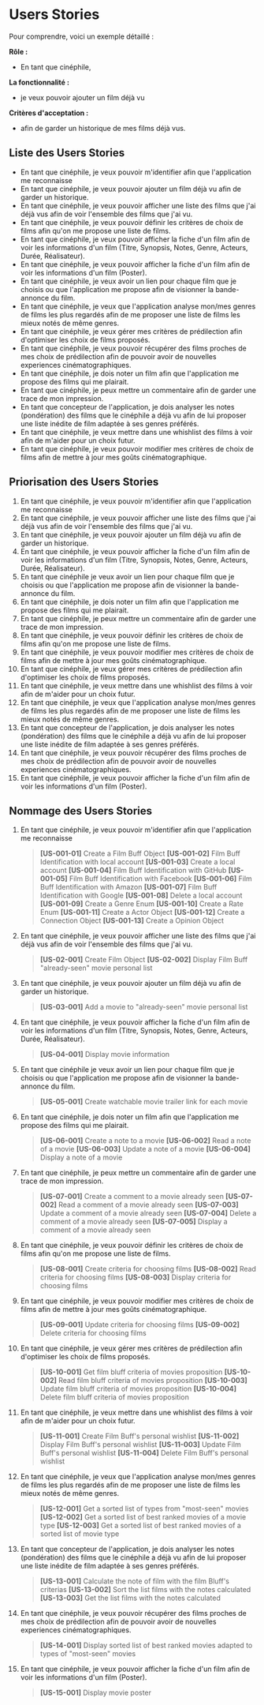 # Users Stories

Pour comprendre, voici un exemple détaillé :

**Rôle :**

- En tant que cinéphile,

**La fonctionnalité :**

- je veux pouvoir ajouter un film déjà vu

**Critères d'acceptation :**

- afin de garder un historique de mes films déjà vus.

## Liste des Users Stories

- En tant que cinéphile, je veux pouvoir m'identifier afin que l'application me reconnaisse
- En tant que cinéphile, je veux pouvoir ajouter un film déjà vu afin de garder un historique.
- En tant que cinéphile, je veux pouvoir afficher une liste des films que j'ai déjà vus afin de voir l'ensemble des films que j'ai vu.
- En tant que cinéphile, je veux pouvoir définir les critères de choix de films afin qu'on me propose une liste de films.
- En tant que cinéphile, je veux pouvoir afficher la fiche d'un film afin de voir les informations d'un film (Titre, Synopsis, Notes, Genre, Acteurs, Durée, Réalisateur).
- En tant que cinéphile, je veux pouvoir afficher la fiche d'un film afin de voir les informations d'un film (Poster).
- En tant que cinéphile, je veux avoir un lien pour chaque film que je choisis ou que l'application me propose afin de visionner la bande-annonce du film.
- En tant que cinéphile, je veux que l'application analyse mon/mes genres de films les plus regardés afin de me proposer une liste de films les mieux notés de même genres.
- En tant que cinéphile, je veux gérer mes critères de prédilection afin d'optimiser les choix de films proposés.
- En tant que cinéphile, je veux pouvoir récupérer des films proches de mes choix de prédilection afin de pouvoir avoir de nouvelles experiences cinématographiques. 
- En tant que cinéphile, je dois noter un film afin que l'application me propose des films qui me plairait.
- En tant que cinéphile, je peux mettre un commentaire afin de garder une trace de mon impression.
- En tant que concepteur de l'application, je dois analyser les notes (pondération) des films que le cinéphile a déjà vu afin de lui proposer une liste inédite de film adaptée à ses genres préférés.
- En tant que cinéphile, je veux mettre dans une whishlist des films à voir afin de m'aider pour un choix futur.
- En tant que cinéphile, je veux pouvoir modifier mes critères de choix de films afin de mettre à jour mes goûts cinématographique.

## Priorisation des Users Stories

1. En tant que cinéphile, je veux pouvoir m'identifier afin que l'application me reconnaisse
1. En tant que cinéphile, je veux pouvoir afficher une liste des films que j'ai déjà vus afin de voir l'ensemble des films que j'ai vu.
1. En tant que cinéphile, je veux pouvoir ajouter un film déjà vu afin de garder un historique.
1. En tant que cinéphile, je veux pouvoir afficher la fiche d'un film afin de voir les informations d'un film (Titre, Synopsis, Notes, Genre, Acteurs, Durée, Réalisateur).
1. En tant que cinéphile je veux avoir un lien pour chaque film que je choisis ou que l'application me propose afin de visionner la bande-annonce du film.
1. En tant que cinéphile, je dois noter un film afin que l'application me propose des films qui me plairait.
1. En tant que cinéphile, je peux mettre un commentaire afin de garder une trace de mon impression.
1. En tant que cinéphile, je veux pouvoir définir les critères de choix de films afin qu'on me propose une liste de films.
1. En tant que cinéphile, je veux pouvoir modifier mes critères de choix de films afin de mettre à jour mes goûts cinématographique.
1. En tant que cinéphile, je veux gérer mes critères de prédilection afin d'optimiser les choix de films proposés.
1. En tant que cinéphile, je veux mettre dans une whishlist des films à voir afin de m'aider pour un choix futur.
1. En tant que cinéphile, je veux que l'application analyse mon/mes genres de films les plus regardés afin de me proposer une liste de films les mieux notés de même genres.
1. En tant que concepteur de l'application, je dois analyser les notes (pondération) des films que le cinéphile a déjà vu afin de lui proposer une liste inédite de film adaptée à ses genres préférés.
1. En tant que cinéphile, je veux pouvoir récupérer des films proches de mes choix de prédilection afin de pouvoir avoir de nouvelles experiences cinématographiques. 
1. En tant que cinéphile, je veux pouvoir afficher la fiche d'un film afin de voir les informations d'un film (Poster).

## Nommage des Users Stories

1. En tant que cinéphile, je veux pouvoir m'identifier afin que l'application me reconnaisse
    >**[US-001-01]** Create a Film Buff Object
    >**[US-001-02]** Film Buff Identification with local account
    >**[US-001-03]** Create a local account
    >**[US-001-04]** Film Buff Identification with GitHub
    >**[US-001-05]** Film Buff Identification with Facebook
    >**[US-001-06]** Film Buff Identification with Amazon
    >**[US-001-07]** Film Buff Identification with Google
    >**[US-001-08]** Delete a local account
    >**[US-001-09]** Create a Genre Enum
    >**[US-001-10]** Create a Rate Enum
    >**[US-001-11]** Create a Actor Object
    >**[US-001-12]** Create a Connection Object
    >**[US-001-13]** Create a Opinion Object

1. En tant que cinéphile, je veux pouvoir afficher une liste des films que j'ai déjà vus afin de voir l'ensemble des films que j'ai vu.
    >**[US-02-001]** Create Film Object
    >**[US-02-002]** Display Film Buff "already-seen" movie personal list

1. En tant que cinéphile, je veux pouvoir ajouter un film déjà vu afin de garder un historique.
    >**[US-03-001]** Add a movie to "already-seen" movie personal list

1. En tant que cinéphile, je veux pouvoir afficher la fiche d'un film afin de voir les informations d'un film (Titre, Synopsis, Notes, Genre, Acteurs, Durée, Réalisateur).
    >**[US-04-001]** Display movie information

1. En tant que cinéphile je veux avoir un lien pour chaque film que je choisis ou que l'application me propose afin de visionner la bande-annonce du film.
    >**[US-05-001]** Create watchable movie trailer link for each movie

1. En tant que cinéphile, je dois noter un film afin que l'application me propose des films qui me plairait.
    >**[US-06-001]** Create a note to a movie
    >**[US-06-002]** Read a note of a movie
    >**[US-06-003]** Update a note of a movie
    >**[US-06-004]** Display a note of a movie

1. En tant que cinéphile, je peux mettre un commentaire afin de garder une trace de mon impression.
    >**[US-07-001]** Create a comment to a movie already seen
    >**[US-07-002]** Read a comment of a movie already seen
    >**[US-07-003]** Update a comment of a movie already seen
    >**[US-07-004]** Delete a comment of a movie already seen
    >**[US-07-005]** Display a comment of a movie already seen

1. En tant que cinéphile, je veux pouvoir définir les critères de choix de films afin qu'on me propose une liste de films.
    >**[US-08-001]** Create criteria for choosing films
    >**[US-08-002]** Read criteria for choosing films
    >**[US-08-003]** Display criteria for choosing films

1. En tant que cinéphile, je veux pouvoir modifier mes critères de choix de films afin de mettre à jour mes goûts cinématographique.
    >**[US-09-001]** Update criteria for choosing films
    >**[US-09-002]** Delete criteria for choosing films

1. En tant que cinéphile, je veux gérer mes critères de prédilection afin d'optimiser les choix de films proposés.
    >**[US-10-001]** Get film bluff criteria of movies proposition
    >**[US-10-002]** Read film bluff criteria of movies proposition
    >**[US-10-003]** Update film bluff criteria of movies proposition
    >**[US-10-004]** Delete film bluff criteria of movies proposition

1. En tant que cinéphile, je veux mettre dans une whishlist des films à voir afin de m'aider pour un choix futur.
    >**[US-11-001]** Create Film Buff's personal wishlist
    >**[US-11-002]** Display Film Buff's personal wishlist
    >**[US-11-003]** Update Film Buff's personal wishlist
    >**[US-11-004]** Delete Film Buff's personal wishlist

1. En tant que cinéphile, je veux que l'application analyse mon/mes genres de films les plus regardés afin de me proposer une liste de films les mieux notés de même genres.
    >**[US-12-001]** Get a sorted list of types from "most-seen" movies
    >**[US-12-002]** Get a sorted list of best ranked movies of a movie type
    >**[US-12-003]** Get a sorted list of best ranked movies of a sorted list of movie type

1. En tant que concepteur de l'application, je dois analyser les notes (pondération) des films que le cinéphile a déjà vu afin de lui proposer une liste inédite de film adaptée à ses genres préférés.
    >**[US-13-001]** Calculate the note of film with the film Bluff's criterias
    >**[US-13-002]** Sort the list films with the notes calculated
    >**[US-13-003]** Get the list films with the notes calculated

1. En tant que cinéphile, je veux pouvoir récupérer des films proches de mes choix de prédilection afin de pouvoir avoir de nouvelles experiences cinématographiques. 
    >**[US-14-001]** Display sorted list of best ranked movies adapted to types of "most-seen" movies

1. En tant que cinéphile, je veux pouvoir afficher la fiche d'un film afin de voir les informations d'un film (Poster).
    >**[US-15-001]** Display movie poster
